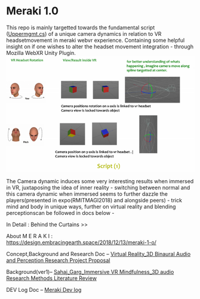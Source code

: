 # Meraki 1.0

This repo is mainly targetted towards the fundamental script ([Uppermgmt.cs](https://github.com/saszer/Meraki_webVR_fewscripts/blob/master/Uppermgmt.cs)) of a unique camera dynamics in relation to VR headsetmovement in meraki webvr experience. Containing some helpful insight on if one wishes to alter the headset movement integration - through Mozilla WebXR Unity Plugin. 
![smallsnipfrom research doc](https://github.com/saszer/Meraki_webVR_fewscripts/blob/master/snip.PNG)


The Camera dynamic induces some very interesting results when immersed in VR, juxtaposing the idea of inner reality - switching between normal and this camera dynamic when immersed seems to further dazzle the players(presented in expo(RMITMAGI2018) and alongside peers) - trick mind and body in unique ways, further on virtual reality and blending perceptionscan be followed in docs below -

In Detail : Behind the Curtains >> 

About M E R A K I : https://design.embracingearth.space/2018/12/13/meraki-1-o/

Concept,Background and Research Doc – [Virtual Reality_3D Binaural Audio and Perception Research Project Proposal](https://design.embracingearth.space/wp-content/uploads/2020/04/s3738367_Sahaj_Garg_Virtual-Reality-Binaural-Audio-and-Perception_AT3_Research-Project-Proposalfixer.pdf)

Background(ver1)– [Sahaj_Garg_Immersive VR Mindfulness_3D audio Research Methods Literature Review](https://design.embracingearth.space/s3738367_sahaj_garg_vrmindfulness_research_methods_at2_literaturereview1/)

DEV Log Doc – [Meraki Dev log](https://design.embracingearth.space/wp-content/uploads/2020/04/s3738367_Sahaj_Garg_Studio01_folio02_Meraki_.pdf)
